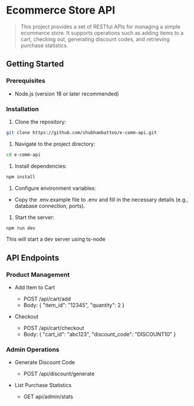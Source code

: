 # Ecommerce Store API

> This project provides a set of RESTful APIs for managing a simple ecommerce store. It supports operations such as adding items to a cart, checking out, generating discount codes, and retrieving purchase statistics.

## Getting Started

### Prerequisites

- Node.js (version 18 or later recommended)

### Installation

1. Clone the repository:

```bash
git clone https://github.com/shubhambattoo/e-comm-api.git
```

1. Navigate to the project directory:

```bash
cd e-comm-api
```

1. Install dependencies:

```bash
npm install
```

1. Configure environment variables:

- Copy the .env.example file to .env and fill in the necessary details (e.g., database connection, ports).

1. Start the server:

```bash
npm run dev
```

This will start a dev server using ts-node

## API Endpoints

### Product Management

- Add Item to Cart

  - POST /api/cart/add
  - Body: { "item_id": "12345", "quantity": 2 }

- Checkout
  - POST /api/cart/checkout
  - Body: { "cart_id": "abc123", "discount_code": "DISCOUNT10" }

### Admin Operations

- Generate Discount Code

  - POST /api/discount/generate

- List Purchase Statistics
  - GET api/admin/stats
